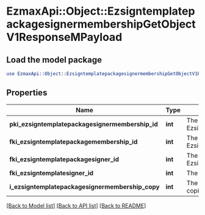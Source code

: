 # EzmaxApi::Object::EzsigntemplatepackagesignermembershipGetObjectV1ResponseMPayload

## Load the model package
```perl
use EzmaxApi::Object::EzsigntemplatepackagesignermembershipGetObjectV1ResponseMPayload;
```

## Properties
Name | Type | Description | Notes
------------ | ------------- | ------------- | -------------
**pki_ezsigntemplatepackagesignermembership_id** | **int** | The unique ID of the Ezsigntemplatepackagesignermembership | 
**fki_ezsigntemplatepackagemembership_id** | **int** | The unique ID of the Ezsigntemplatepackagemembership | 
**fki_ezsigntemplatepackagesigner_id** | **int** | The unique ID of the Ezsigntemplatepackagesigner | 
**fki_ezsigntemplatesigner_id** | **int** | The unique ID of the Ezsigntemplatesigner | 
**i_ezsigntemplatepackagesignermembership_copy** | **int** | The Copy number in case of multiple copies. | [optional] 

[[Back to Model list]](../README.md#documentation-for-models) [[Back to API list]](../README.md#documentation-for-api-endpoints) [[Back to README]](../README.md)


